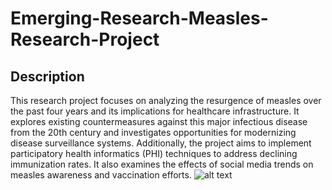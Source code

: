 # Emerging-Research-Measles-Research-Project
## Description
This research project focuses on analyzing the resurgence of measles over the past four years and its implications for healthcare infrastructure. It explores existing countermeasures against this major infectious disease from the 20th century and investigates opportunities for modernizing disease surveillance systems. Additionally, the project aims to implement participatory health informatics (PHI) techniques to address declining immunization rates. It also examines the effects of social media trends on measles awareness and vaccination efforts.
![alt text](https://github.com/harithaaji/Emerging-Research-Measles-Research-Project/Cases.png?raw=true)
## 
##
